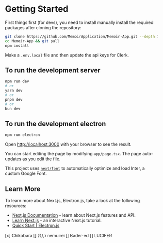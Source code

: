 <!-- This is a [Next.js](https://nextjs.org/) project bootstrapped with [`create-next-app`](https://github.com/vercel/next.js/tree/canary/packages/create-next-app). -->

# Getting Started

First things first (for devs), you need to install manually install the required packages after cloning the repository:

```bash
git clone https://github.com/MemoirApplication/Memoir-App.git --depth 1
cd Memoir-App && git pull
npm install
```

Make a ```.env.local``` file and then update the api keys for Clerk.

## To run the development server

```bash
npm run dev
# or
yarn dev
# or
pnpm dev
# or
bun dev
```

## To run the development electron

```bash
npm run electron
```

Open [http://localhost:3000](http://localhost:3000) with your browser to see the result.

You can start editing the page by modifying `app/page.tsx`. The page auto-updates as you edit the file.

This project uses [`next/font`](https://nextjs.org/docs/basic-features/font-optimization) to automatically optimize and load Inter, a custom Google Font.

## Learn More

To learn more about Next.js, Electron.js, take a look at the following resources:

- [Next.js Documentation](https://nextjs.org/docs) - learn about Next.js features and API.
- [Learn Next.js](https://nextjs.org/learn) - an interactive Next.js tutorial.
- [Quick Start | Electron.js](https://www.electronjs.org/docs/latest/tutorial/quick-start)
<!-- You can check out [the Next.js GitHub repository](https://github.com/vercel/next.js/) - your feedback and contributions are welcome! -->

[x] Chikobara
[] れい nemuirei
[] Bader-ed
[] LUCIFER
